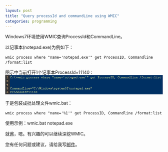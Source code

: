 ```yaml
---
layout: post
title: "Query processId and commandLine using WMIC"
categories: programming
---
```


 Windows7环境使用WMIC查询ProcessId和CommandLine。

以记事本(notepad.exe)为例如下：

	wmic process where "name='notepad.exe'" get ProcessID, Commandline /format:list

图示中当前打开1个记事本ProcessId=11140：
![示例](/images/wmic_notepad.png)


于是包装成批处理文件wmic.bat：

	wmic process where "name='%1'" get ProcessID, Commandline /format:list

使用示例：wmic.bat notepad.exe

就酱，嗯。有兴趣的可以继续深挖WMIC。

您有任何问题或建议，请给我写[邮件](mailto:yinwer81@gmail.com)。

